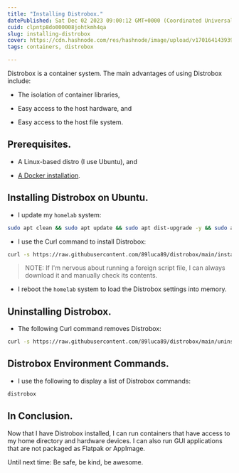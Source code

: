 ```yaml
---
title: "Installing Distrobox."
datePublished: Sat Dec 02 2023 09:00:12 GMT+0000 (Coordinated Universal Time)
cuid: clpntp8do000008johtkmh4qa
slug: installing-distrobox
cover: https://cdn.hashnode.com/res/hashnode/image/upload/v1701641439392/51175fc3-c574-4f9c-95b4-e4d30f92562d.png
tags: containers, distrobox

---
```


Distrobox is a container system. The main advantages of using Distrobox include:

* The isolation of container libraries,
    
* Easy access to the host hardware, and
    
* Easy access to the host file system.
    

## Prerequisites.

* A Linux-based distro (I use Ubuntu), and
    
* [A Docker installation](https://solodev.app/installing-docker).
    

## Installing Distrobox on Ubuntu.

* I update my `homelab` system:
    

```bash
sudo apt clean && sudo apt update && sudo apt dist-upgrade -y && sudo apt --fix-broken install && sudo apt autoremove -y
```

* I use the Curl command to install Distrobox:
    

```bash
curl -s https://raw.githubusercontent.com/89luca89/distrobox/main/install | sudo sh
```

> NOTE: If I'm nervous about running a foreign script file, I can always download it and manually check its contents.

* I reboot the `homelab` system to load the Distrobox settings into memory.
    

## Uninstalling Distrobox.

* The following Curl command removes Distrobox:
    

```bash
curl -s https://raw.githubusercontent.com/89luca89/distrobox/main/uninstall | sudo sh
```

## Distrobox Environment Commands.

* I use the following to display a list of Distrobox commands:
    

```bash
distrobox
```

## In Conclusion.

Now that I have Distrobox installed, I can run containers that have access to my home directory and hardware devices. I can also run GUI applications that are not packaged as Flatpak or AppImage.

Until next time: Be safe, be kind, be awesome.